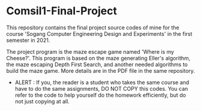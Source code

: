 # Comsil1-Final-Project

This repository contains the final project source codes of mine for the course 'Sogang Computer Engineering Design and Experiments' in the first semester in 2021.

The project program is the maze escape game named 'Where is my Cheese?'.
This program is based on the maze generating Eller's algorithm, the maze escaping Depth First Search, and another needed algorithms to build the maze game. More details are in the PDF file in the same repository.  

* ALERT : If you, the reader is a student who takes the same course and have to do the same assignments, DO NOT COPY this codes. You can refer to the code to help yourself do the homework efficiently, but do not just copying at all.
